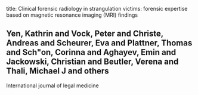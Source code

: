 title: Clinical forensic radiology in strangulation victims: forensic expertise based on magnetic resonance imaging (MRI) findings

## Yen, Kathrin and Vock, Peter and Christe, Andreas and Scheurer, Eva and Plattner, Thomas and Sch"on, Corinna and Aghayev, Emin and Jackowski, Christian and Beutler, Verena and Thali, Michael J and others
International journal of legal medicine

